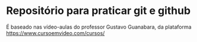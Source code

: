 # Repositório para praticar git e github 

É baseado nas vídeo-aulas do professor Gustavo Guanabara, da plataforma https://www.cursoemvideo.com/cursos/ 

